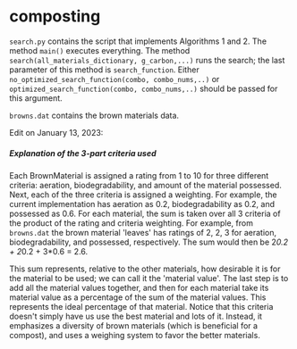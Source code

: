 # composting

```search.py``` contains the script that implements Algorithms 1 and 2.
The method ```main()``` executes everything. The method ```search(all_materials_dictionary, g_carbon,...)``` runs the search; the last parameter of this method is ```search_function```. Either ```no_optimized_search_function(combo, combo_nums,..)``` or ```optimized_search_function(combo, combo_nums,..)``` should be passed for this argument.

```browns.dat``` contains the brown materials data.



Edit on January 13, 2023:
##### Explanation of the 3-part criteria used
Each BrownMaterial is assigned a rating from 1 to 10 for three different criteria: aeration, biodegradability, and amount of the material possessed. Next, each of the three criteria is assigned a weighting. For example, the current implementation has aeration as 0.2, biodegradability as 0.2, and possessed as 0.6. For each material, the sum is taken over all 3 criteria of the product of the rating and criteria weighting. For example, from ```browns.dat``` the brown material 'leaves' has ratings of 2, 2, 3 for aeration, biodegradability, and possessed, respectively. The sum would then be 2*0.2 + 2*0.2 + 3*0.6 = 2.6. 

This sum represents, relative to the other materials, how desirable it is for the material to be used; we can call it the 'material value'. The last step is to add all the material values together, and then for each material take its material value as a percentage of the sum of the material values. This represents the ideal percentage of that material. Notice that this criteria doesn't simply have us use the best material and lots of it. Instead, it emphasizes a diversity of brown materials (which is beneficial for a compost), and uses a weighing system to favor the better materials.
